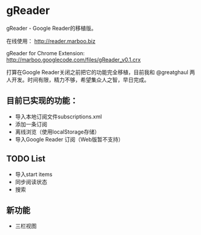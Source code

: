 # gReader

gReader - Google Reader的移植版。

在线使用： http://reader.marboo.biz

gReader for Chrome Extension: <http://marboo.googlecode.com/files/gReader_v0.1.crx>

打算在Google Reader关闭之前把它的功能完全移植，目前我和 @greatghaul 两人开发。时间有限，精力不够，希望集众人之智，早日完成。

## 目前已实现的功能：

* 导入本地订阅文件subscriptions.xml
* 添加一条订阅
* 离线浏览（使用localStorage存储）
* 导入Google Reader 订阅（Web版暂不支持）

## TODO List

* 导入start items
* 同步阅读状态
* 搜索

## 新功能

* 三栏视图
